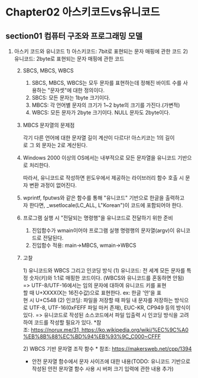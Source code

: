 # Chapter02 아스키코드vs유니코드
## section01 컴퓨터 구조와 프로그래밍 모델

1. 아스키 코드와 유니코드
		1) 아스키코드: 7bit로 표현되는 문자 매핑에 관한 코드
		2) 유니코드: 2byte로 표현되는 문자 매핑에 관한 코드

	2. SBCS, MBCS, WBCS

		1) SBCS, MBCS, WBCS는 모두 문자를 표현하는데 정해진 바이트 수를 사용하는 "문자셋"에 대한 정의이다.
		2) SBCS: 모든 문자는 1byte 크기이다.
		3) MBCS: 각 언어별 문자의 크기가 1~2 byte의 크기를 가진다.(가변적)
		4) WBCS: 모든 문자가 2byte 크기이다. NULL 문자도 2byte이다.

	3. MBCS 문자열의 문제점

		각기 다른 언어에 대한 문자열 길이 계산이 다르다! 아스키코는 1의 길이로 그 외 문자는 2로 계산된다.

	4. Windows 2000 이상의 OS에서는 내부적으로 모든 문자열을 유니코드 기반으로 처리한다.

		따라서, 유니코드로 작성하면 윈도우에서 제공하는 라이브러리 함수 호출 시 문자 변환 과정이 없어진다.

	5. wprintf, fputws와 같은 함수를 통해 "유니코드" 기반으로 한글을 출력하고자 한다면, _wsetlocale(LC_ALL, L"Korean")이 코드에 포함되어야 한다.

	6. 프로그램 실행 시 "전달되는 명령행"을 유니코드로 전달하기 위한 준비

		1) 진입함수가 wmain이어야 프로그램 실행 명령행의 문자열(argv)이 유니코드로 전달된다.
		2) 진입함수 적용: main->MBCS, wmain->WBCS

	7. 고찰

		1) 유니코드와 WBCS 그리고 인코딩 방식
			(1) 유니코드: 전 세계 모든 문자를 특정 숫자(키)와 1:1로 매핑한 코드이다. (WBCS와 유니코드를 혼동하면 안됨)
				=> UTF-8/UTF-16에서는 임의 문자에 대하여 유니코드 키를 표현할 때 U+XXXX(X는 16진수값)으로 표현한다. ex: 한글 '안'을 표현 시 U+C548
			(2) 인코딩: 파일을 저장할 때 파일 내 문자를 저장하는 방식으로 UTF-8, UTF-16(0xFEFF 파일 마커 존재), EUC-KR, CP949 등의 방식이 있다.
				=> 유니코드로 작성된 소스코드에서 파일 입출력 시 인코딩 방식을 고려하여 코드를 작성할 필요가 있다.
		*참조: https://norux.me/31, https://ko.wikipedia.org/wiki/%EC%9C%A0%EB%8B%88%EC%BD%94%EB%93%9C_C000~CFFF

		2) WBCS 기반 문자열 조작 함수
		* 참조: https://makersweb.net/cpp/1394
		* 안전 문자열 함수에서 문자 사이즈에 대한 내용(TODO: 유니코드 기반으로 작성된 안전 문자열 함수 사용 시 버퍼 크기 입력에 관한 내용 추가)
